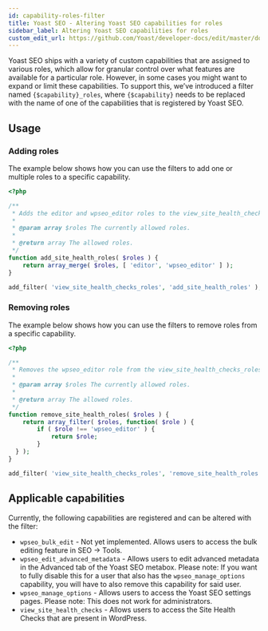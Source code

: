 ```yaml
---
id: capability-roles-filter
title: Yoast SEO - Altering Yoast SEO capabilities for roles
sidebar_label: Altering Yoast SEO capabilities for roles
custom_edit_url: https://github.com/Yoast/developer-docs/edit/master/docs/customization/yoast-seo/filters/capability-roles-filter.md
---
```

Yoast SEO ships with a variety of custom capabilities that are assigned to various roles, which allow for granular control over what features are available for a particular role. However, in some cases you might want to expand or limit these capabilities. To support this, we’ve introduced a filter named `{$capability}_roles`, where `{$capability}` needs to be replaced with the name of one of the capabilities	that is registered by Yoast SEO.

## Usage
### Adding roles

The example below shows how you can use the filters to add one or multiple roles to a specific capability.
```php
<?php

/**
 * Adds the editor and wpseo_editor roles to the view_site_health_checks capability.
 * 
 * @param array $roles The currently allowed roles.
 *
 * @return array The allowed roles.
 */
function add_site_health_roles( $roles ) {
	return array_merge( $roles, [ 'editor', 'wpseo_editor' ] );
}

add_filter( 'view_site_health_checks_roles', 'add_site_health_roles' );
```

### Removing roles

The example below shows how you can use the filters to remove roles from a specific capability.
```php
<?php

/**
 * Removes the wpseo_editor role from the view_site_health_checks_roles capability.
 * 
 * @param array $roles The currently allowed roles.
 *
 * @return array The allowed roles.
 */
function remove_site_health_roles( $roles ) {
	return array_filter( $roles, function( $role ) {
		if ( $role !== 'wpseo_editor' ) {
			return $role;
		}
  } );
}

add_filter( 'view_site_health_checks_roles', 'remove_site_health_roles' );
```

## Applicable capabilities
Currently, the following capabilities are registered and can be altered with the filter:

* `wpseo_bulk_edit` -  Not yet implemented. Allows users to access the bulk editing feature in SEO -> Tools.
* `wpseo_edit_advanced_metadata` - Allows users to edit advanced metadata in the Advanced tab of the Yoast SEO metabox. Please note: If you want to fully disable this for a user that also has the `wpseo_manage_options` capability, you will have to also remove this capability for said user.
* `wpseo_manage_options` - Allows users to access the Yoast SEO settings pages. Please note: This does not work for administrators.
* `view_site_health_checks` - Allows users to access the Site Health Checks that are present in WordPress.


